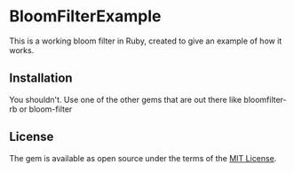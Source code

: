# BloomFilterExample

This is a working bloom filter in Ruby, created to give an example of how it works.

## Installation

You shouldn't. Use one of the other gems that are out there like bloomfilter-rb or bloom-filter

## License

The gem is available as open source under the terms of the [MIT License](https://opensource.org/licenses/MIT).

